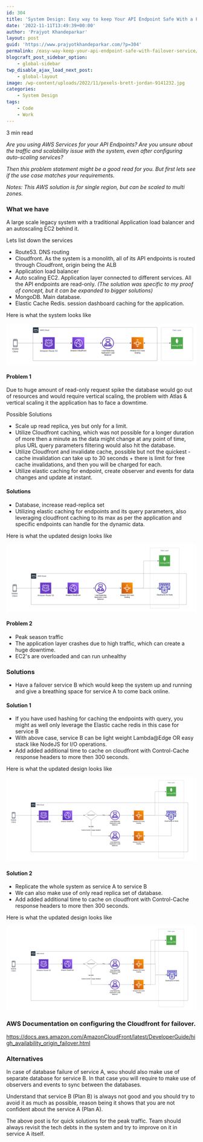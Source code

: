 ```yaml
---
id: 304
title: 'System Design: Easy way to keep Your API Endpoint Safe With a Failover Service for peak season - AWS CDN'
date: '2022-11-11T13:49:39+00:00'
author: 'Prajyot Khandeparkar'
layout: post
guid: 'https://www.prajyotkhandeparkar.com/?p=304'
permalink: /easy-way-keep-your-api-endpoint-safe-with-failover-service/
blogcraft_post_sidebar_option:
    - global-sidebar
twp_disable_ajax_load_next_post:
    - global-layout
image: /wp-content/uploads/2022/11/pexels-brett-jordan-9141232.jpg
categories:
    - System Design
tags:
    - Code
    - Work
---
```


<span class="rt-reading-time" style="display: block;"><span class="rt-label rt-prefix"></span> <span class="rt-time">3</span> <span class="rt-label rt-postfix">min read</span></span>

*Are you using AWS Services for your API Endpoints? Are you unsure about the traffic and scalability issue with the system, even after configuring auto-scaling services?*

*Then this problem statement might be a good read for you. But first lets see if the use case matches your requirements.*

*Notes: This AWS solution is for single region, but can be scaled to multi zones.*

### What we have
A large scale legacy system with a traditional Application load balancer and an autoscaling EC2 behind it. 

Lets list down the services 
- Route53. DNS routing
- Cloudfront. As the system is a monolith, all of its API endpoints is routed through Cloudfront, origin being the ALB
- Application load balancer
- Auto scaling EC2. Application layer connected to different services. All the API endpoints are read-only. *(The solution was specific to my proof of concept, but it can be expanded to bigger solutions)*
- MongoDB. Main database.
- Elastic Cache Redis. session dashboard caching for the application.

Here is what the system looks like

<img src="/wp-content/uploads/2022/11/AMSEndpointFailoverOverview1.png">

#### Problem 1
Due to huge amount of read-only request spike the database would go out of resources and would require vertical scaling, the problem with Atlas & vertical scaling it the application has to face a downtime.

Possible Solutions 
- Scale up read replica, yes but only for a limit.
- Utilize Cloudfront caching, which was not possible for a longer duration of more then a minute as the data might change at any point of time, plus URL query parameters filtering would also hit the database.
- Utilize Cloudfront and invalidate cache, possible but not the quickest - cache invalidation can take up to 30 seconds + there is limit for free cache invalidations, and then you will be charged for each.
- Utilize elastic caching for endpoint, create observer and events for data changes and update at instant.


#### Solutions 
- Database, increase read-replica set
- Utilizing elastic caching for endpoints and its query parameters, also leveraging cloudfront caching to its max as per the application and specific endpoints can handle for the dynamic data.

Here is what the updated design looks like

<img src="/wp-content/uploads/2022/11/AMSEndpointFailoverOverview2.png">

#### Problem 2
- Peak season traffic
- The application layer crashes due to high traffic, which can create a huge downtime.
- EC2's are overloaded and can run unhealthy

### Solutions
- Have a failover service B which would keep the system up and running and give a breathing space for service A to come back online.  

#### Solution 1
- If you have used hashing for caching the endpoints with query, you might as well only leverage the Elastic cache redis in this case for service B
- With above case, service B can be light weight Lambda@Edge OR easy stack like NodeJS for I/O operations.
- Add added additional time to cache on cloudfront with Control-Cache response headers to more then 300 seconds.

Here is what the updated design looks like

<img src="/wp-content/uploads/2022/11/AMSEndpointFailoverOverview3.png">

#### Solution 2
- Replicate the whole system as service A to service B
- We can also make use of only read replica set of database.
- Add added additional time to cache on cloudfront with Control-Cache response headers to more then 300 seconds.

Here is what the updated design looks like

<img src="/wp-content/uploads/2022/11/AMSEndpointFailoverOverview4.png">

### AWS Documentation on configuring the Cloudfront for failover.
<a href="https://docs.aws.amazon.com/AmazonCloudFront/latest/DeveloperGuide/high_availability_origin_failover.html">https://docs.aws.amazon.com/AmazonCloudFront/latest/DeveloperGuide/high_availability_origin_failover.html</a>

### Alternatives
In case of database failure of service A, wou should also make use of separate database for service B. In that case you will require to make use of observers and events to sync between the databases.

Understand that service B (Plan B) is always not good and you should try to avoid it as much as possible, reason being it shows that you are not confident about the service A (Plan A).

The above post is for quick solutions for the peak traffic. Team should always revisit the tech debts in the system and try to improve on it in service A itself.
